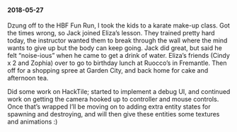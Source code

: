 #### 2018-05-27

Dzung off to the HBF Fun Run, I took the kids to a karate make-up class. Got the times wrong, so Jack joined Eliza’s lesson. They trained pretty hard today, the instructor wanted them to break through the wall where the mind wants to give up but the body can keep going. Jack did great, but said he felt “noise-ious” when he came to get a drink of water. Eliza’s friends (Cindy x 2 and Zophia) over to go to birthday lunch at Ruocco’s in Fremantle. Then off for a shopping spree at Garden City, and back home for cake and afternoon tea.

Did some work on HackTile; started to implement a debug UI, and continued work on getting the camera hooked up to controller and mouse controls. Once that’s wrapped I’ll be moving on to adding extra entity states for spawning and destroying, and will then give these entities some textures and animations :)